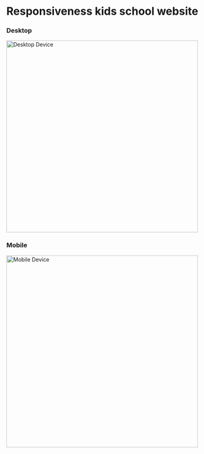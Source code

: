 # Responsiveness kids school website

<h3>Desktop</h3>
<p><img src="desktop.png" alt="Desktop Device" width="500"></p>

<h3>Mobile</h3>
<p><img src="mobile.png" alt="Mobile Device" width="500"></p>
